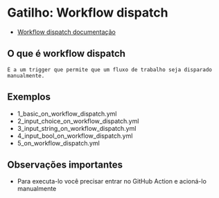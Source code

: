 # Gatilho: Workflow dispatch
- [Workflow dispatch documentação](https://docs.github.com/pt/actions/writing-workflows/choosing-when-your-workflow-runs/events-that-trigger-workflows#workflow_dispatch)

## O que é workflow dispatch
    É a um trigger que permite que um fluxo de trabalho seja disparado manualmente.
    
## Exemplos
- 1_basic_on_workflow_dispatch.yml
- 2_input_choice_on_workflow_dispatch.yml
- 3_input_string_on_workflow_dispatch.yml
- 4_input_bool_on_workflow_dispatch.yml
- 5_on_workflow_dispatch.yml

## Observações importantes
- Para executa-lo você precisar entrar no GitHub Action e acioná-lo manualmente
